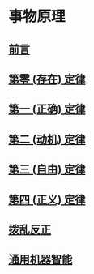 # 事物原理

## [前言](PREFACE.md)

## [第零 (存在) 定律](THE-0th-LAW.md)

## [第一 (正确) 定律](THE-1st-LAW.md)

## [第二 (动机) 定律](THE-2nd-LAW.md)

## [第三 (自由) 定律](THE-3rd-LAW.md)

## [第四 (正义) 定律](THE-4th-LAW.md)

## [拨乱反正](ORDER-OUT-OF-CHAOS.md)

## [通用机器智能](AGI.md)
